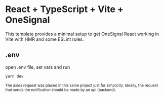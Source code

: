 # React + TypeScript + Vite + OneSignal

This template provides a minimal setup to get OneSignal React working in Vite with HMR and some ESLint rules.

## .env

open .env file, set vars and run

```zsh
yarn dev
```

<small>The axios request was placed in this same project just for simplicity.
Ideally, the request that sends the notification should be made by an api (backend).</small>
